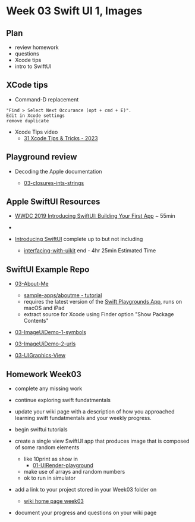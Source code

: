 # Week 03 Swift UI 1, Images

<!--
## Resource checkin
- [Apple Swift Docs - developer](https://developer.apple.com/documentation/swift)
- [Apple Swift Docs - A Swift Tour](https://docs.swift.org/swift-book/GuidedTour/GuidedTour.html)
- [linkedin swift-5-essential-training ](https://www.linkedin.com/learning/swift-5-essential-training)
- [Ray Wenderlich - your-first-ios-swiftui-app](https://www.raywenderlich.com/28797163-your-first-ios-swiftui-app-an-app-from-scratch)
-->

## Plan

- review homework
- questions
- Xcode tips
- intro to SwiftUI

## XCode tips

- Command-D replacement

```
"Find > Select Next Occurance (opt + cmd + E)".
Edit in Xcode settings
remove duplicate
```

- Xcode Tips video
  - [31 Xcode Tips & Tricks - 2023](https://www.youtube.com/watch?v=40imnmzsmxk&list=PL8seg1JPkqgEM8oeVghYq_-Go1pVhTGko&index=3)

## Playground review

- Decoding the Apple documentation

  - [03-closures-ints-strings](https://github.com/molab-itp/03-closures-ints-strings)

## Apple SwiftUI Resources

- [WWDC 2019 Introducing SwiftUI: Building Your First App](https://developer.apple.com/videos/play/wwdc2019/204/) ~ 55min

- [](https://developer.apple.com/documentation/swiftui/)

- [Introducing SwiftUI](https://developer.apple.com/tutorials/swiftui) complete up to but not including
  - [interfacing-with-uikit](https://developer.apple.com/tutorials/swiftui/interfacing-with-uikit) end - 4hr 25min Estimated Time

<!-- - [InterfacingWithUIKit.zip](https://docs-assets.developer.apple.com/published/242e2bc4bd32f82ad6c54ca5cd01f222/15600/InterfacingWithUIKit.zip) -->

## SwiftUI Example Repo

- [03-About-Me](https://github.com/molab-itp/03-About-Me)

  - [sample-apps/aboutme - tutorial](https://developer.apple.com/tutorials/sample-apps/aboutme)
  - requires the latest version of the [Swift Playgrounds App](https://www.apple.com/swift/playgrounds/), runs on macOS and iPad
  - extract source for Xcode using Finder option "Show Package Contents"

- [03-ImageUiDemo-1-symbols](https://github.com/molab-itp/03-ImageUiDemo-1-symbols)

- [03-ImageUiDemo-2-urls](https://github.com/molab-itp/03-ImageUiDemo-2-urls)

- [03-UIGraphics-View](https://github.com/molab-itp/03-UIGraphics-View)

<!-- ## Final Project Inspiration

- Possible basis and inspiration for final projects

- [Image-to-Ascii-Art](https://github.com/liamrosenfeld/Image-to-Ascii-Art)
 -->

<!-- - [camera-app-with-swiftui-and-combine](https://www.kodeco.com/26244793-building-a-camera-app-with-swiftui-and-combine) -->

<!-- - [spritekit-using-spriteview](https://www.hackingwithswift.com/quick-start/swiftui/how-to-integrate-spritekit-using-spriteview) requires Xcode 15 -->

<!-- - [2D Games Using SpriteKit, SwiftUI and Algorand blockchain](https://developer.algorand.org/tutorials/developing-2d-games-using-spritekit-and-swiftui-part-1/) -->

## Homework Week03

- complete any missing work

- continue exploring swift fundatmentals

- update your wiki page with a description of how you approached learning swift fundatmentals and your weekly progress.

- begin swiftui tutorials

- create a single view SwiftUI app that produces image that is composed of some random elements

  - like 10print as show in
    - [01-UIRender-playground](https://github.com/molab-itp/01-UIRender-playground)
  - make use of arrays and random numbers
  - ok to run in simulator

- add a link to your project stored in your Week03 folder on

  - [wiki home page week03](https://github.com/molab-itp/content-2023-Fa/wiki#week-03-homework)

- document your progress and questions on your wiki page
